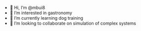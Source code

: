 - 👋 Hi, I’m @mbui8
- 👀 I’m interested in gastronomy
- 🌱 I’m currently learning dog training
- 💞️ I’m looking to collaborate on simulation of complex systems

<!---
mbui8/mbui8 is a ✨ special ✨ repository because its `README.md` (this file) appears on your GitHub profile.
You can click the Preview link to take a look at your changes.
--->
